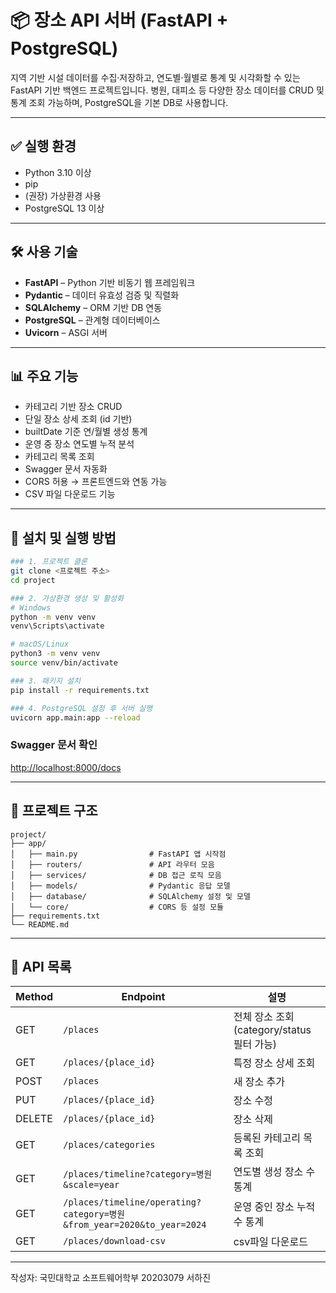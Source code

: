 # 📦 장소 API 서버 (FastAPI + PostgreSQL)

지역 기반 시설 데이터를 수집·저장하고, 연도별·월별로 통계 및 시각화할 수 있는 FastAPI 기반 백엔드 프로젝트입니다. 
병원, 대피소 등 다양한 장소 데이터를 CRUD 및 통계 조회 가능하며, PostgreSQL을 기본 DB로 사용합니다.

---

## ✅ 실행 환경

- Python 3.10 이상
- pip
- (권장) 가상환경 사용
- PostgreSQL 13 이상

---

## 🛠️ 사용 기술

- **FastAPI** – Python 기반 비동기 웹 프레임워크  
- **Pydantic** – 데이터 유효성 검증 및 직렬화  
- **SQLAlchemy** – ORM 기반 DB 연동  
- **PostgreSQL** – 관계형 데이터베이스  
- **Uvicorn** – ASGI 서버

---

## 📊 주요 기능

- 카테고리 기반 장소 CRUD
- 단일 장소 상세 조회 (id 기반)
- builtDate 기준 연/월별 생성 통계
- 운영 중 장소 연도별 누적 분석
- 카테고리 목록 조회
- Swagger 문서 자동화
- CORS 허용 → 프론트엔드와 연동 가능
- CSV 파일 다운로드 기능

---

## 📁 설치 및 실행 방법
```bash
### 1. 프로젝트 클론
git clone <프로젝트 주소>
cd project

### 2. 가상환경 생성 및 활성화
# Windows
python -m venv venv
venv\Scripts\activate

# macOS/Linux
python3 -m venv venv
source venv/bin/activate

### 3. 패키지 설치
pip install -r requirements.txt

### 4. PostgreSQL 설정 후 서버 실행
uvicorn app.main:app --reload
```

### Swagger 문서 확인
[http://localhost:8000/docs](http://localhost:8000/docs)

---

## 📄 프로젝트 구조
```
project/
├── app/
│   ├── main.py                # FastAPI 앱 시작점
│   ├── routers/               # API 라우터 모음
│   ├── services/              # DB 접근 로직 모음
│   ├── models/                # Pydantic 응답 모델
│   ├── database/              # SQLAlchemy 설정 및 모델
│   └── core/                  # CORS 등 설정 모듈
├── requirements.txt
└── README.md
```

---

## 📍 API 목록

| Method | Endpoint | 설명                               |
|--------|----------|----------------------------------|
| GET | `/places` | 전체 장소 조회 (category/status 필터 가능) |
| GET | `/places/{place_id}` | 특정 장소 상세 조회                      |
| POST | `/places` | 새 장소 추가                          |
| PUT | `/places/{place_id}` | 장소 수정                            |
| DELETE | `/places/{place_id}` | 장소 삭제                            |
| GET | `/places/categories` | 등록된 카테고리 목록 조회                   |
| GET | `/places/timeline?category=병원&scale=year` | 연도별 생성 장소 수 통계                   |
| GET | `/places/timeline/operating?category=병원&from_year=2020&to_year=2024` | 운영 중인 장소 누적 수 통계    |   
| GET | `/places/download-csv` | csv파일 다운로드  |

---

작성자: 국민대학교 소프트웨어학부 20203079 서하진